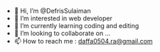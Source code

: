 - 👋 Hi, I’m @DefrisSulaiman
- 👀 I’m interested in web developer
- 🌱 I’m currently learning coding and editing
- 💞️ I’m looking to collaborate on ...
- 📫 How to reach me : daffa0504.ra@gmail.com

<!---
DefrisSulaiman/DefrisSulaiman is a ✨ special ✨ repository because its `README.md` (this file) appears on your GitHub profile.
You can click the Preview link to take a look at your changes.
--->
